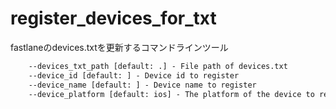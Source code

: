 # register_devices_for_txt

fastlaneのdevices.txtを更新するコマンドラインツール

```txt
    --devices_txt_path [default: .] - File path of devices.txt
    --device_id [default: ] - Device id to register
    --device_name [default: ] - Device name to register
    --device_platform [default: ios] - The platform of the device to register.
```
